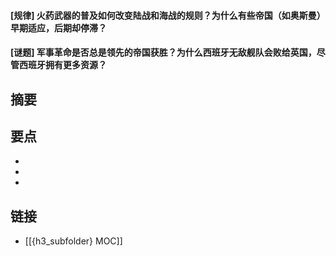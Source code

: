 #### [规律] 火药武器的普及如何改变陆战和海战的规则？为什么有些帝国（如奥斯曼）早期适应，后期却停滞？


#### [谜题] 军事革命是否总是领先的帝国获胜？为什么西班牙无敌舰队会败给英国，尽管西班牙拥有更多资源？


## 摘要


## 要点

- 
- 
- 

## 链接

- [[{h3_subfolder} MOC]]
